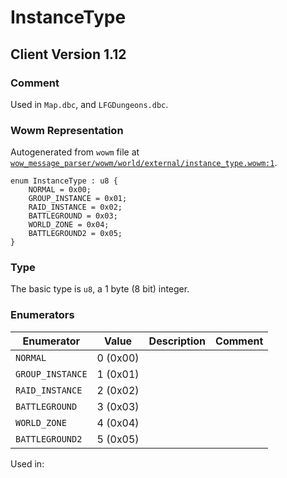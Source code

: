# InstanceType

## Client Version 1.12

### Comment

Used in `Map.dbc`, and `LFGDungeons.dbc`.

### Wowm Representation

Autogenerated from `wowm` file at [`wow_message_parser/wowm/world/external/instance_type.wowm:1`](https://github.com/gtker/wow_messages/tree/main/wow_message_parser/wowm/world/external/instance_type.wowm#L1).

```rust,ignore
enum InstanceType : u8 {
    NORMAL = 0x00;
    GROUP_INSTANCE = 0x01;
    RAID_INSTANCE = 0x02;
    BATTLEGROUND = 0x03;
    WORLD_ZONE = 0x04;
    BATTLEGROUND2 = 0x05;
}
```
### Type
The basic type is `u8`, a 1 byte (8 bit) integer.
### Enumerators
| Enumerator | Value  | Description | Comment |
| --------- | -------- | ----------- | ------- |
| `NORMAL` | 0 (0x00) |  |  |
| `GROUP_INSTANCE` | 1 (0x01) |  |  |
| `RAID_INSTANCE` | 2 (0x02) |  |  |
| `BATTLEGROUND` | 3 (0x03) |  |  |
| `WORLD_ZONE` | 4 (0x04) |  |  |
| `BATTLEGROUND2` | 5 (0x05) |  |  |

Used in:

